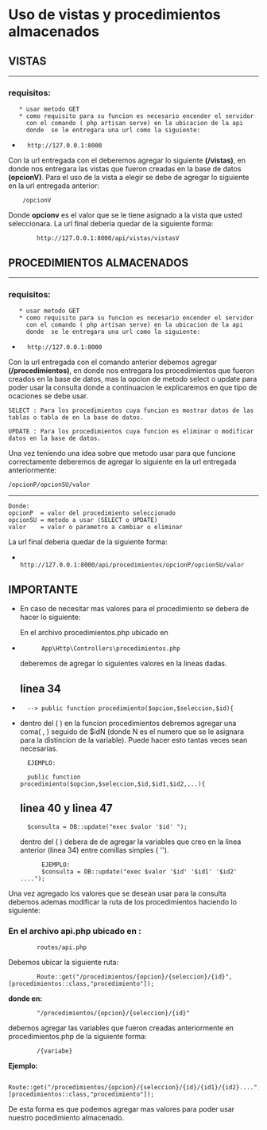 # Uso de vistas y procedimientos almacenados 

## VISTAS
---

### **requisitos:**

       * usar metodo GET
       * como requisito para su funcion es necesario encender el servidor 
         con el comando ( php artisan serve) en la ubicacion de la api 
         donde  se le entregara una url como la siguiente:                                                        
-                                                                                                                                                       
        http://127.0.0.1:8000

Con la url entregada con el deberemos agregar lo siguiente **(/vistas)**, en donde nos entregara las vistas que fueron creadas en la base de datos **(opcionV)**.
Para el uso de la vista a elegir se debe de agregar lo siguiente en la url entregada anterior:
                    
        /opcionV

Donde **opcionv** es el valor que se le tiene asignado a la vista que usted seleccionara. La url final deberia quedar de la siguiente forma:

            http://127.0.0.1:8000/api/vistas/vistasV



## PROCEDIMIENTOS ALMACENADOS
---

### **requisitos:**

       * usar metodo GET
       * como requisito para su funcion es necesario encender el servidor 
         con el comando ( php artisan serve) en la ubicacion de la api 
         donde  se le entregara una url como la siguiente:                                                        
-                                                                                                                                                       
        http://127.0.0.1:8000

Con la url entregada con el comando anterior debemos agregar **(/procedimientos)**, en donde nos entregara los procedimientos que fueron creados en la base de datos, mas la opcion de metodo select o update para poder usar la consulta donde a continuacion le explicaremos en que tipo de ocaciones se debe usar.

    SELECT : Para los procedimientos cuya funcion es mostrar datos de las tablas o tabla de en la base de datos.

    UPDATE : Para los procedimientos cuya funcion es eliminar o modificar datos en la base de datos.


Una vez teniendo una idea sobre que metodo usar para que funcione correctamente deberemos de agregar lo siguiente en la url entregada anteriormente:


    /opcionP/opcionSU/valor
--- 

    Donde:
    opcionP  = valor del procedimiento seleccionado
    opcionSU = metodo a usar (SELECT o UPDATE)
    valor    = valor o parametro a cambiar o eliminar

La url final deberia quedar de la siguiente forma:

-
            http://127.0.0.1:8000/api/procedimientos/opcionP/opcionSU/valor 

## IMPORTANTE
* En caso de necesitar mas valores para el procedimiento se debera de hacer lo siguiente:

    En el archivo procedimientos.php ubicado en 
-
            App\Http\Controllers\procedimientos.php 

    deberemos de agregar lo siguientes valores en la lineas dadas.

    ## linea 34  
-
        --> public function procedimiento($opcion,$seleccion,$id){
-
    dentro del ( ) en la funcion procedimientos debremos agregar una coma( , ) seguido de $idN (donde N es el numero que se le asignara para la distincion de la variable). 
         Puede hacer esto tantas veces sean necesarias.

        EJEMPLO:

        public function procedimiento($opcion,$seleccion,$id,$id1,$id2,...){


    ## linea 40 y linea 47
        $consulta = DB::update("exec $valor '$id' ");


    dentro del ( ) debera de de agregar la variables que creo en la linea anterior (linea 34) entre comillas simples ( '').

            EJEMPLO:  
            $consulta = DB::update("exec $valor '$id' '$id1' '$id2' ....");

Una vez agregado los valores que se desean usar para la consulta debemos ademas modificar la ruta de los procedimientos haciendo lo siguiente:

### En el archivo api.php ubicado en : 
            
            routes/api.php  
            


Debemos ubicar la siguiente ruta:

            Route::get("/procedimientos/{opcion}/{seleccion}/{id}",[procedimientos::class,"procedimiento"]);


**donde en:**

            "/procedimientos/{opcion}/{seleccion}/{id}" 
            
       
debemos agregar las variables que fueron creadas anteriormente en procedimientos.php de la siguiente forma:  

            /{variabe}

**Ejemplo:**

      Route::get("/procedimientos/{opcion}/{seleccion}/{id}/{id1}/{id2}....",[procedimientos::class,"procedimiento"]);


De esta forma es que podemos agregar mas valores para poder usar nuestro pocedimiento almacenado.